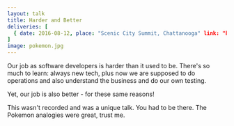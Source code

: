 ```yaml
---
layout: talk
title: Harder and Better
deliveries: [
  { date: 2016-08-12, place: "Scenic City Summit, Chattanooga" link: "http://www.sceniccitysummit.com" }
]
image: pokemon.jpg
---
```


Our job as software developers is harder than it used to be. There's so much to learn: always new tech, plus now we are supposed to do operations and also understand the business and do our own testing.

Yet, our job is also better - for these same reasons!

This wasn't recorded and was a unique talk. You had to be there. The Pokemon analogies were great, trust me.
